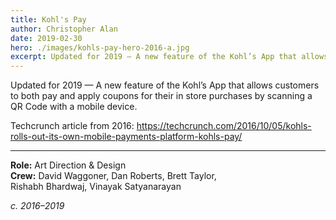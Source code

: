 ```yaml
---
title: Kohl's Pay
author: Christopher Alan
date: 2019-02-30
hero: ./images/kohls-pay-hero-2016-a.jpg
excerpt: Updated for 2019 — A new feature of the Kohl’s App that allows customers to both pay and apply coupons for their in store purchases by scanning a QR Code with a mobile device.
---
```


Updated for 2019 — A new feature of the Kohl’s App that allows customers to both pay and apply coupons for their in store purchases by scanning a QR Code with a mobile device.

Techcrunch article from 2016: https://techcrunch.com/2016/10/05/kohls-rolls-out-its-own-mobile-payments-platform-kohls-pay/

---

**Role:** Art Direction & Design  
**Crew:** David Waggoner, Dan Roberts, Brett Taylor,  
Rishabh Bhardwaj, Vinayak Satyanarayan  

_c. 2016–2019_
